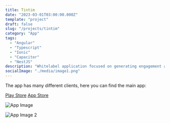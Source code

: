 ```yaml
---
title: Tintim
date: "2023-03-01T03:00:00.000Z"
template: "project"
draft: false
slug: "/projects/tintim"
category: "App"
tags:
  - "Angular"
  - "Typescript"
  - "Ionic"
  - "Capacitor"
  - "NestJS"
description: "Whitelabel application focused on generating engagement at events by through missions and rewards."
socialImage: "./media/image1.png"
---
```


The app has many different clients, here you can find the main app:

[Play Store](https://play.google.com/store/apps/details?id=com.liga.app.clubevantagens&hl=pt_BR&gl=US)
[App Store](https://apps.apple.com/br/app/tintim/id1668376409)

![App Image](/media/image1.png)

![App Image 2](/media/image2.png)
